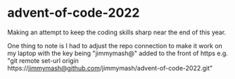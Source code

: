 # advent-of-code-2022
Making an attempt to keep the coding skills sharp near the end of this year.

One thing to note is I had to adjust the repo connection to make it work on my laptop with the key being "jimmymash@" added to the front of https
e.g. "git remote set-url origin https://jimmymash@github.com/jimmymash/advent-of-code-2022.git"